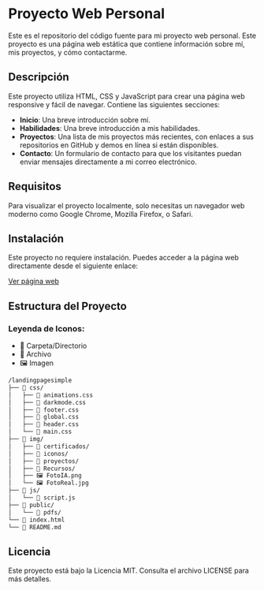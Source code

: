 # Proyecto Web Personal

Este es el repositorio del código fuente para mi proyecto web personal. Este proyecto es una página web estática que contiene información sobre mí, mis proyectos, y cómo contactarme.

## Descripción

Este proyecto utiliza HTML, CSS y JavaScript para crear una página web responsive y fácil de navegar. Contiene las siguientes secciones:

- **Inicio**: Una breve introducción sobre mí.
- **Habilidades**: Una breve introducción a mis habilidades.
- **Proyectos**: Una lista de mis proyectos más recientes, con enlaces a sus repositorios en GitHub y demos en línea si están disponibles.
- **Contacto**: Un formulario de contacto para que los visitantes puedan enviar mensajes directamente a mi correo electrónico.

## Requisitos

Para visualizar el proyecto localmente, solo necesitas un navegador web moderno como Google Chrome, Mozilla Firefox, o Safari.

## Instalación

Este proyecto no requiere instalación. Puedes acceder a la página web directamente desde el siguiente enlace:

[Ver página web](https://edummorenolp.github.io/LandingPageSimple/)

## Estructura del Proyecto

### Leyenda de Iconos:

- 📂 Carpeta/Directorio
- 📄 Archivo
- 🖼️ Imagen

```bash
/landingpagesimple
├── 📂 css/
│   ├── 📄 animations.css
│   ├── 📄 darkmode.css
│   ├── 📄 footer.css
│   ├── 📄 global.css
│   ├── 📄 header.css
│   └── 📄 main.css
├── 📂 img/
│   ├── 📁 certificados/
│   ├── 📁 iconos/
│   ├── 📁 proyectos/
│   ├── 📁 Recursos/
│   ├── 🖼️ FotoIA.png
│   └── 🖼️ FotoReal.jpg
├── 📂 js/
│   └── 📄 script.js
├── 📂 public/
│   └── 📁 pdfs/
└── 📄 index.html   
└── 📄 README.md
```

## Licencia

Este proyecto está bajo la Licencia MIT. Consulta el archivo LICENSE para más detalles.